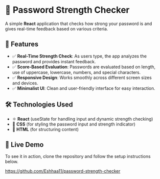 # 🔐 Password Strength Checker

A simple **React** application that checks how strong your password is and gives real-time feedback based on various criteria.

## 📌 Features
- ✅ **Real-Time Strength Check**: As users type, the app analyzes the password and provides instant feedback.
- ✅ **Score-Based Evaluation**: Passwords are evaluated based on length, use of uppercase, lowercase, numbers, and special characters.
- ✅ **Responsive Design**: Works smoothly across different screen sizes and devices.
- ✅ **Minimalist UI**: Clean and user-friendly interface for easy interaction.

## 🛠️ Technologies Used
- ⚛️ **React** (useState for handling input and dynamic strength checking)
- 🎨 **CSS** (for styling the password input and strength indicator)
- 📄 **HTML** (for structuring content)

## 🚀 Live Demo
To see it in action, clone the repository and follow the setup instructions below.

https://github.com/Eshhaa11/password-strength-checker

